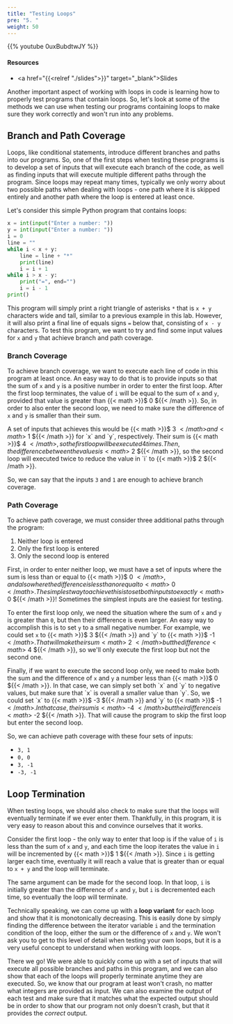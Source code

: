 ```yaml
---
title: "Testing Loops"
pre: "5. "
weight: 50
---
```


{{% youtube 0uxBubdtwJY %}}

#### Resources

* <a href="{{<relref "./slides">}}" target="_blank">Slides</a>

Another important aspect of working with loops in code is learning how to properly test programs that contain loops. So, let's look at some of the methods we can use when testing our programs containing loops to make sure they work correctly and won't run into any problems. 

## Branch and Path Coverage

Loops, like conditional statements, introduce different branches and paths into our programs. So, one of the first steps when testing these programs is to develop a set of inputs that will execute each branch of the code, as well as finding inputs that will execute multiple different paths through the program. Since loops may repeat many times, typically we only worry about two possible paths when dealing with loops - one path where it is skipped entirely and another path where the loop is entered at least once. 

Let's consider this simple Python program that contains loops:

```python
x = int(input("Enter a number: "))
y = int(input("Enter a number: "))
i = 0
line = ""
while i < x + y:
    line = line + "*"
    print(line)
    i = i + 1
while i > x - y:
    print("=", end="")
    i = i - 1
print()
```

This program will simply print a right triangle of asterisks `*` that is `x + y` characters wide and tall, similar to a previous example in this lab. However, it will also print a final line of equals signs `=` below that, consisting of `x - y` characters. To test this program, we want to try and find some input values for `x` and `y` that achieve branch and path coverage.

### Branch Coverage

To achieve branch coverage, we want to execute each line of code in this program at least once. An easy way to do that is to provide inputs so that the sum of `x` and `y` is a positive number in order to enter the first loop. After the first loop terminates, the value of `i` will be equal to the sum of `x` and `y`, provided that value is greater than {{< math >}}$ 0 ${{< /math >}}. So, in order to also enter the second loop, we need to make sure the difference of `x` and `y` is smaller than their sum. 

A set of inputs that achieves this would be {{< math >}}$ 3 ${{< /math >}} and {{< math >}}$ 1 ${{< /math >}} for `x` and `y`, respectively. Their sum is {{< math >}}$ 4 ${{< /math >}}, so the first loop will be executed 4 times. Then, the difference between the values is {{< math >}}$ 2 ${{< /math >}}, so the second loop will executed twice to reduce the value in `i` to {{< math >}}$ 2 ${{< /math >}}. 

So, we can say that the inputs `3` and `1` are enough to achieve branch coverage.

### Path Coverage

To achieve path coverage, we must consider three additional paths through the program:

1. Neither loop is entered
2. Only the first loop is entered
3. Only the second loop is entered

First, in order to enter neither loop, we must have a set of inputs where the sum is less than or equal to {{< math >}}$ 0 ${{< /math >}}, and also where the difference is less than or equal to {{< math >}}$ 0 ${{< /math >}}. The simplest way to achieve this is to set both inputs to exactly {{< math >}}$ 0 ${{< /math >}}! Sometimes the simplest inputs are the easiest for testing.

To enter the first loop only, we need the situation where the sum of `x` and `y` is greater than `0`, but then their difference is even larger. An easy way to accomplish this is to set `y` to a small negative number. For example, we could set `x` to {{< math >}}$ 3 ${{< /math >}} and `y` to {{< math >}}$ -1 ${{< /math >}}. That will make their sum {{< math >}}$ 2 ${{< /math >}} but the difference {{< math >}}$ 4 ${{< /math >}}, so we'll only execute the first loop but not the second one. 

Finally, if we want to execute the second loop only, we need to make both the sum and the difference of `x` and `y` a number less than {{< math >}}$ 0 ${{< /math >}}. In that case, we can simply set both `x` and `y` to negative values, but make sure that `x` is overall a smaller value than `y`. So, we could set `x` to {{< math >}}$ -3 ${{< /math >}} and `y` to {{< math >}}$ -1 ${{< /math >}}. In that case, their sum is {{< math >}}$ -4 ${{< /math >}} but their difference is {{< math >}}$ -2 ${{< /math >}}. That will cause the program to skip the first loop but enter the second loop.

So, we can achieve path coverage with these four sets of inputs:

* `3, 1`
* `0, 0`
* `3, -1`
* `-3, -1`

## Loop Termination

When testing loops, we should also check to make sure that the loops will eventually terminate if we ever enter them. Thankfully, in this program, it is very easy to reason about this and convince ourselves that it works.

Consider the first loop - the only way to enter that loop is if the value of `i` is less than the sum of `x` and `y`, and each time the loop iterates the value in `i` will be incremented by {{< math >}}$ 1 ${{< /math >}}. Since `i` is getting larger each time, eventually it will reach a value that is greater than or equal to `x + y` and the loop will terminate.

The same argument can be made for the second loop. In that loop, `i` is initially greater than the difference of `x` and `y`, but `i` is decremented each time, so eventually the loop will terminate. 

Technically speaking, we can come up with a **loop variant** for each loop and show that it is monotonically decreasing. This is easily done by simply finding the difference between the iterator variable `i` and the termination condition of the loop, either the sum or the difference of `x` and `y`. We won't ask you to get to this level of detail when testing your own loops, but it is a very useful concept to understand when working with loops.

There we go! We were able to quickly come up with a set of inputs that will execute all possible branches and paths in this program, and we can also show that each of the loops will properly terminate anytime they are executed. So, we know that our program at least won't crash, no matter what integers are provided as input. We can also examine the output of each test and make sure that it matches what the expected output should be in order to show that our program not only doesn't crash, but that it provides the _correct_ output.  